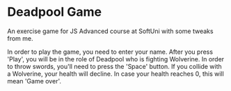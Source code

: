 # Deadpool Game
An exercise game for JS Advanced course at SoftUni with some tweaks from me.

In order to play the game, you need to enter your name. 
After you press 'Play', you will be in the role of Deadpool who is fighting Wolverine. 
In order to throw swords, you'll need to press the 'Space' button.
If you collide with a Wolverine, your health will decline. 
In case your health reaches 0, this will mean 'Game over'.
